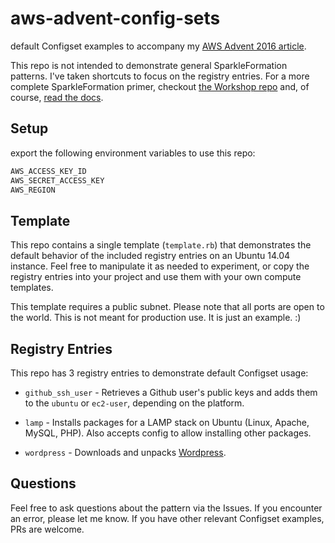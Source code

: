 # aws-advent-config-sets
default Configset examples to accompany my [AWS Advent 2016 article]().

This repo is not intended to demonstrate general SparkleFormation patterns. I've taken shortcuts to focus on the registry entries. For a more complete SparkleFormation primer, checkout [the Workshop repo](https://github.com/reverseskate/sparkleformation-workshops) and, of course, [read the docs](http://www.sparkleformation.io/docs/).

## Setup
export the following environment variables to use this repo:
```sh
AWS_ACCESS_KEY_ID
AWS_SECRET_ACCESS_KEY
AWS_REGION
```

## Template
This repo contains a single template (`template.rb`) that demonstrates the default behavior of the included registry entries on an Ubuntu 14.04 instance. Feel free to manipulate it as needed to experiment, or copy the registry entries into your project and use them with your own compute templates.

This template requires a public subnet. Please note that all ports are open to the world. This is not meant for production use. It is just an example. :)

## Registry Entries
This repo has 3 registry entries to demonstrate default Configset usage:
* `github_ssh_user` - Retrieves a Github user's public keys and adds them to the `ubuntu` or `ec2-user`, depending on the platform.
* `lamp` - Installs packages for a LAMP stack on Ubuntu (Linux, Apache, MySQL, PHP). Also accepts config to allow installing other packages.

* `wordpress` - Downloads and unpacks [Wordpress](https://wordpress.org/).

## Questions
Feel free to ask questions about the pattern via the Issues. If you encounter an error, please let me know. If you have other relevant Configset examples, PRs are welcome.
